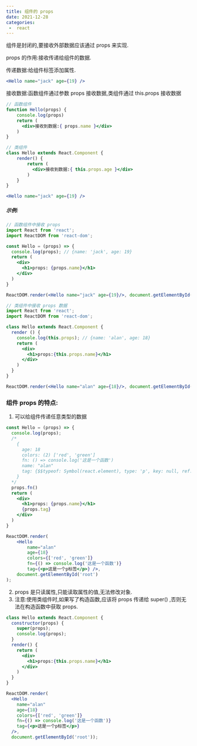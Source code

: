 ```yaml
---
title: 组件的 props
date: 2021-12-28
categories:
 -  react
---
```


组件是封闭的,要接收外部数据应该通过 props 来实现.

props 的作用:接收传递给组件的数据.

传递数据:给组件标签添加属性.

```jsx
<Hello name="jack" age={19} />
```

接收数据:函数组件通过参数 props 接收数据,类组件通过 this.props 接收数据

```jsx
// 函数组件
function Hello(props) {
    console.log(props)
    return (
      <div>接收到数据:{ props.name }</div>
    )
}
```

```jsx
// 类组件
class Hello extends React.Component {
    render() {
        return (
          <div>接收到数据:{ this.props.age }</div>
        )
    }
}

<Hello name="jack" age={19} />
```

##### 示例:

```jsx
// 函数组件中接收 props
import React from 'react';
import ReactDOM from 'react-dom';

const Hello = (props) => {
  console.log(props); // {name: 'jack', age: 19}
  return (
    <div>
      <h1>props: {props.name}</h1>
    </div>
  )
}

ReactDOM.render(<Hello name="jack" age={19}/>, document.getElementById('root'));
```

```jsx
// 类组件中接收 props 数据
import React from 'react';
import ReactDOM from 'react-dom';

class Hello extends React.Component {
  render () {
    console.log(this.props); // {name: 'alan', age: 18}
    return (
      <div>
        <h1>props:{this.props.name}</h1>
      </div>
    )
  }
}

ReactDOM.render(<Hello name="alan" age={18}/>, document.getElementById('root'));
```

### 组件 props 的特点:

1. 可以给组件传递任意类型的数据

```jsx
const Hello = (props) => {
  console.log(props);
  /*
    {
      age: 18
      colors: (2) ['red', 'green']
      fn: () => console.log('这是一个函数')
      name: "alan"
      tag: {$$typeof: Symbol(react.element), type: 'p', key: null, ref: null, props: {…}, …}
    }
  */
  props.fn()
  return (
    <div>
      <h1>props: {props.name}</h1>
      {props.tag}
    </div>
  )
}

ReactDOM.render(
    <Hello 
        name="alan" 
        age={18} 
        colors={['red', 'green']} 
        fn={() => console.log('这是一个函数')} 
        tag={<p>这是一个p标签</p>} />, 
    document.getElementById('root')
);
```

2. props 是只读属性,只能读取属性的值,无法修改对象.
3. 注意:使用类组件时,如果写了构造函数,应该将 props 传递给 super() ,否则无法在构造函数中获取 props.

```jsx
class Hello extends React.Component {
  constructor(props) {
    super(props);
    console.log(props);
  }
  render() {
    return (
      <div>
        <h1>props:{this.props.name}</h1>
      </div>
    )
  }
}

ReactDOM.render(
  <Hello
    name="alan"
    age={18}
    colors={['red', 'green']}
    fn={() => console.log('这是一个函数')}
    tag={<p>这是一个p标签</p>}
  />,
  document.getElementById('root'));
```

